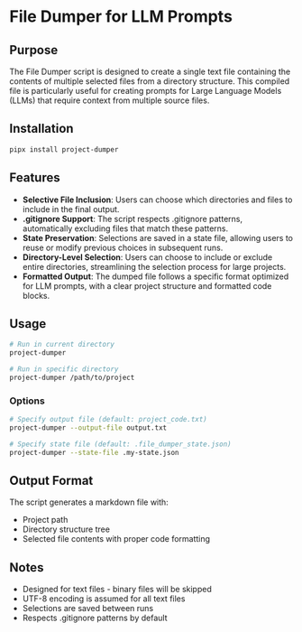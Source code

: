 # File Dumper for LLM Prompts

## Purpose
The File Dumper script is designed to create a single text file containing the contents of multiple selected files from a directory structure. This compiled file is particularly useful for creating prompts for Large Language Models (LLMs) that require context from multiple source files.

## Installation
```bash
pipx install project-dumper
```

## Features
- **Selective File Inclusion**: Users can choose which directories and files to include in the final output.
- **.gitignore Support**: The script respects .gitignore patterns, automatically excluding files that match these patterns.
- **State Preservation**: Selections are saved in a state file, allowing users to reuse or modify previous choices in subsequent runs.
- **Directory-Level Selection**: Users can choose to include or exclude entire directories, streamlining the selection process for large projects.
- **Formatted Output**: The dumped file follows a specific format optimized for LLM prompts, with a clear project structure and formatted code blocks.

## Usage
```bash
# Run in current directory
project-dumper

# Run in specific directory
project-dumper /path/to/project
```

### Options
```bash
# Specify output file (default: project_code.txt)
project-dumper --output-file output.txt

# Specify state file (default: .file_dumper_state.json)
project-dumper --state-file .my-state.json
```

## Output Format
The script generates a markdown file with:
- Project path
- Directory structure tree
- Selected file contents with proper code formatting

## Notes
- Designed for text files - binary files will be skipped
- UTF-8 encoding is assumed for all text files
- Selections are saved between runs
- Respects .gitignore patterns by default